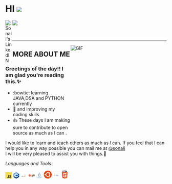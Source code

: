 HI <img src="https://media.giphy.com/media/hvRJCLFzcasrR4ia7z/giphy.gif" width="25px">
======
<a href="https://www.linkedin.com/in/srijan0511/">
  <img align="left" alt="Sonali's LinkedIN" width="22px" src="https://raw.githubusercontent.com/peterthehan/peterthehan/master/assets/linkedin.svg" />
</a>
  
![](https://visitor-badge.glitch.me/badge?page_id=Srijan0519.Srijan0519)

<br />


-----------------------------------------------------------
<img align="right" alt="GIF" src="https://media.tenor.com/images/d1d7f6ef9cf24497a9d61b0a83a0f50e/tenor.gif" width="300" height="280"/>
  
## MORE ABOUT ME

### Greetings of the day!! I am glad you're reading this.:sparkles:

- :bowtie: learning JAVA,DSA and PYTHON currently 
- :dart: and improving my coding skills
- :+1: These days I am making sure to contribute to open source as much as I can .

I would like to learn and teach others as much as I can. If you feel that I can help you in any way possible you can mail me at [@sonali](sonalisingh011195@gmail.com) <BR>
I will be very pleased to assist you with things.:information_desk_person:

*Languages and Tools:*  

<code><img height="20" src="https://raw.githubusercontent.com/github/explore/80688e429a7d4ef2fca1e82350fe8e3517d3494d/topics/javascript/javascript.png"></code>
<code><img height="20" src="https://raw.githubusercontent.com/github/explore/80688e429a7d4ef2fca1e82350fe8e3517d3494d/topics/cpp/cpp.png"></code>
<code><img height="20" src="https://raw.githubusercontent.com/github/explore/80688e429a7d4ef2fca1e82350fe8e3517d3494d/topics/mysql/mysql.png"></code>
<code><img height="20" src="https://raw.githubusercontent.com/github/explore/80688e429a7d4ef2fca1e82350fe8e3517d3494d/topics/git/git.png"></code>
<code><img height="20" src="https://raw.githubusercontent.com/github/explore/80688e429a7d4ef2fca1e82350fe8e3517d3494d/topics/c/c.png"></code>
<code><img height="25" src="https://raw.githubusercontent.com/github/explore/80688e429a7d4ef2fca1e82350fe8e3517d3494d/topics/ubuntu/ubuntu.png"></code>
<code><img height="20" src="https://raw.githubusercontent.com/github/explore/80688e429a7d4ef2fca1e82350fe8e3517d3494d/topics/java/java.png"></code>
<code><img height="25" src="https://raw.githubusercontent.com/github/explore/80688e429a7d4ef2fca1e82350fe8e3517d3494d/topics/html/html.png"></code>
